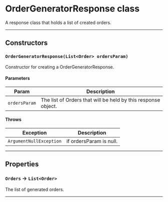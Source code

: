 # OrderGeneratorResponse class

A response class that holds a list of created orders.

---
## Constructors
### `OrderGeneratorResponse(List<Order> ordersParam)`

Constructor for creating a OrderGeneratorResponse.
#### Parameters
|Param|Description|
|-----|-----------|
|`ordersParam` |  The list of Orders that will be held by this response object. |

#### Throws
|Exception|Description|
|---------|-----------|
|`ArgumentNullException` |  if ordersParam is null. |

---
## Properties

### `Orders` → `List<Order>`

The list of generated orders.

---

